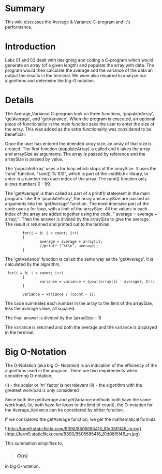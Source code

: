 # Summary #

This wiki discusses the Average & Variance C-program and it's performance.

# Introduction #

Labs 01 and 02 dealt with designing and coding a C-program which would generate an array (of a given length) and populate the array with data.  The program would then calculate the average and the variance of the data an output the results in the terminal.  We were also required to analyse our algorithms and determine the big-O notation.


# Details #

The Average\_Variance C-program took on three functions, 'populateArray', 'getAverage', and 'getVariance'.  When the program is executed, an optional piece of functionality in the main function asks the user to enter the size of the array.  This was added as the extra functionality was considered to be beneficial.

Once the user has entered the intended array size, an array of that size is created.  The first function (populateArray) is called and it takes the array and arraySize as arguments.  The array is passed by reference and the arraySize is passed by value.

The 'populateArray' uses a for loop which stops at the arraySize.  It uses the 'rand' function, "rand() % 100", which is part of the <stdlib.h> library, to enter in a number into each index of the array.  The rand() function only allows numbers 0 - 99.

The 'getAverage' is then called as part of a printf() statement in the main program.  Like the 'populateArray', the array and arraySize are passed as arguments into the 'getAverage' function.  The most intensive part of the code uses a for loop, with a limit of the arraySize.  All the values in each index of the array are added together using the code, " average = average + array[i](i.md);".  Then the answer is divided by the arraySize to give the average.  The result is returned and printed out to the terminal.

```
        for(i = 0; i < count; i++)
        {
                average = average + array[i];
                //printf ("%f\n", average);
        }
```

The 'getVariance' function is called the same way as the 'getAverage'.  It is calculated by the algorithm,

```
 for(i = 0; i < count; i++)
        {
                variance = variance + (pow((array[i] - average), 2));
        }

        variance = variance / (count - 1);
```

The code summates each number in the array to the limit of the arraySize, less the average value, all squared.

The final answer is divided by the (arraySize - 1)

The variance is returned and both the average and the variance is displayed in the terminal.

# Big O-Notation #

The O-Notation (aka big O- Notation) is an indication of the efficiency of the algorithms used in the program.  There are two requirements when considering O-notation,

(i)   -  the scalar or 'm' factor is not relevant
(ii)  -  the algorithm with the greatest workload is only considered

Since both the getAverage and getVariance methods both have the same work load, (ie, both have for loops to the limit of count), the O-notation for the Average\_Variance can be considered by either function.

If we considered the getAverage function, we get the mathematical formula

![http://farm9.staticflickr.com/8390/8505685416_81d08f5f46_m.jpg](http://farm9.staticflickr.com/8390/8505685416_81d08f5f46_m.jpg)

This summation simplifies to,

> ### O(n) ###

in big O-notation.